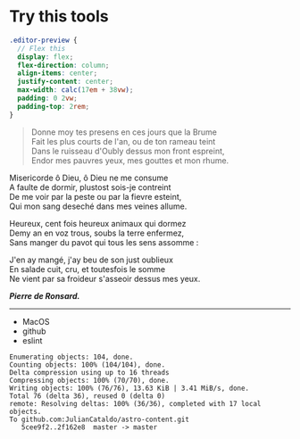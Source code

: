 # Try this tools

```scss
.editor-preview {
  // Flex this
  display: flex;
  flex-direction: column;
  align-items: center;
  justify-content: center;
  max-width: calc(17em + 38vw);
  padding: 0 2vw;
  padding-top: 2rem;
}
```

> Donne moy tes presens en ces jours que la Brume  
> Fait les plus courts de l'an, ou de ton rameau teint  
> Dans le ruisseau d'Oubly dessus mon front espreint,  
> Endor mes pauvres yeux, mes gouttes et mon rhume.

Misericorde ô Dieu, ô Dieu ne me consume  
A faulte de dormir, plustost sois-je contreint  
De me voir par la peste ou par la fievre esteint,  
Qui mon sang deseché dans mes veines allume.

Heureux, cent fois heureux animaux qui dormez  
Demy an en voz trous, soubs la terre enfermez,  
Sans manger du pavot qui tous les sens assomme :

J'en ay mangé, j'ay beu de son just oublieux  
En salade cuit, cru, et toutesfois le somme  
Ne vient par sa froideur s'asseoir dessus mes yeux.

_**Pierre de Ronsard.**_

---

- MacOS
- github
- eslint

```text
Enumerating objects: 104, done.
Counting objects: 100% (104/104), done.
Delta compression using up to 16 threads
Compressing objects: 100% (70/70), done.
Writing objects: 100% (76/76), 13.63 KiB | 3.41 MiB/s, done.
Total 76 (delta 36), reused 0 (delta 0)
remote: Resolving deltas: 100% (36/36), completed with 17 local objects.
To github.com:JulianCataldo/astro-content.git
   5cee9f2..2f162e8  master -> master
```
